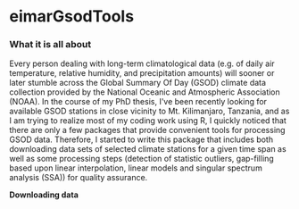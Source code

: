 eimarGsodTools
==============

### What it is all about

Every person dealing with long-term climatological data (e.g. of daily air
temperature, relative humidity, and precipitation amounts) will sooner or later
stumble across the Global Summary Of Day (GSOD) climate data collection 
provided by the National Oceanic and Atmospheric Association (NOAA). In the 
course of my PhD thesis, I've been recently looking for available GSOD 
stations in close vicinity to Mt. Kilimanjaro, Tanzania, and as I am trying to
realize most of my coding work using R, I quickly noticed that there are only a 
few packages that provide convenient tools for processing GSOD data. Therefore, 
I started to write this package that includes both downloading data sets of 
selected climate stations for a given time span as well as 
some processing steps (detection of statistic outliers, gap-filling based upon
linear interpolation, linear models and singular spectrum analysis (SSA)) for 
quality assurance.

**Downloading data**

```S

```